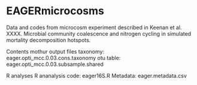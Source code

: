 # EAGERmicrocosms
Data and codes from microcosm experiment described in Keenan et al. XXXX. Microbial community coalescence and nitrogen cycling in simulated mortality decomposition hotspots.

Contents 
mothur output files 
taxonomy: eager.opti_mcc.0.03.cons.taxonomy
otu table: eager.opti_mcc.0.03.subsample.shared

R analyses
R ananalysis code: eager16S.R
Metadata: eager.metadata.csv


